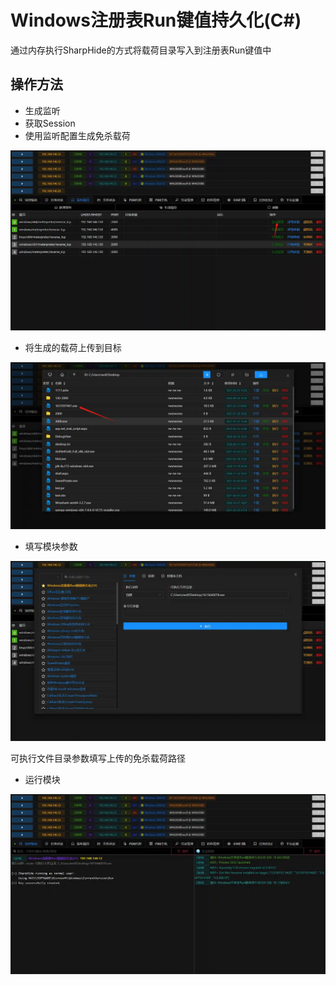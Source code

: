 # Windows注册表Run键值持久化(C#)


通过内存执行SharpHide的方式将载荷目录写入到注册表Run键值中

## 操作方法
+ 生成监听
+ 获取Session
+ 使用监听配置生成免杀载荷

![](img\Persistence_RegistryRunKeys_SharpHide\1.webp)

+ 将生成的载荷上传到目标

![](img\Persistence_RegistryRunKeys_SharpHide\2.webp)

+ 填写模块参数

![](img\Persistence_RegistryRunKeys_SharpHide\3.webp)

可执行文件目录参数填写上传的免杀载荷路径

+ 运行模块

![](img\Persistence_RegistryRunKeys_SharpHide\4.webp)


